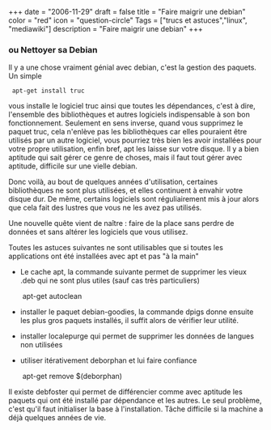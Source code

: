 +++
date = "2006-11-29"
draft = false
title = "Faire maigrir une debian"
color = "red"
icon = "question-circle"
Tags = ["trucs et astuces","linux", "mediawiki"]
description = "Faire maigrir une debian"
+++

### ou Nettoyer sa Debian

Il y a une chose vraiment génial avec debian, c'est la gestion des
paquets. Un simple

     apt-get install truc

vous installe le logiciel truc ainsi que toutes les dépendances, c'est à
dire, l'ensemble des bibliothèques et autres logiciels indispensable à
son bon fonctionnement. Seulement en sens inverse, quand vous supprimez
le paquet truc, cela n'enlève pas les bibliothèques car elles pouraient
être utilisés par un autre logiciel, vous pourriez très bien les avoir
installées pour votre propre utilisation, enfin bref, apt les laisse sur
votre disque. Il y a bien aptitude qui sait gérer ce genre de choses,
mais il faut tout gérer avec aptitude, difficile sur une vielle debian.

Donc voilà, au bout de quelques années d'utilisation, certaines
bibliothèques ne sont plus utilisées, et elles continuent à envahir
votre disque dur. De même, certains logiciels sont réguliairement mis à
jour alors que cela fait des lustres que vous ne les avez pas utilisés.

Une nouvelle quête vient de naître : faire de la place sans perdre de
données et sans altérer les logiciels que vous utilisez.

Toutes les astuces suivantes ne sont utilisables que si toutes les
applications ont été installées avec apt et pas "à la main"

-   Le cache apt, la commande suivante permet de supprimer les vieux
    .deb qui ne sont plus utiles (sauf cas très particuliers)

     apt-get autoclean

-   installer le paquet debian-goodies, la commande dpigs donne ensuite
    les plus gros paquets installés, il suffit alors de vérifier leur
    utilité.

<!-- -->

-   installer localepurge qui permet de supprimer les données de langues
    non utilisées

<!-- -->

-   utiliser itérativement deborphan et lui faire confiance

     apt-get remove $(deborphan)

Il existe debfoster qui permet de différencier comme avec aptitude les
paquets qui ont été installé par dépendance et les autres. Le seul
problème, c'est qu'il faut initialiser la base à l'installation. Tâche
difficile si la machine a déjà quelques années de vie.
